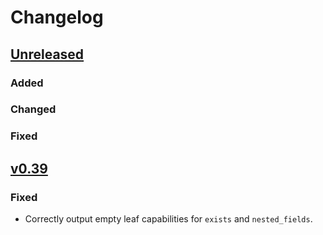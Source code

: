 # Changelog

## [Unreleased]

### Added

### Changed 

### Fixed

## [v0.39]

### Fixed

- Correctly output empty leaf capabilities for `exists` and `nested_fields`.

<!-- end -->

[Unreleased]: https://github.com/hasura/ndc-sdk-python/compare/v0.39...HEAD
[v0.39]: https://github.com/hasura/ndc-sdk-kotlin/releases/tag/v0.39
[v0.38]: https://github.com/hasura/ndc-sdk-kotlin/releases/tag/v0.38
